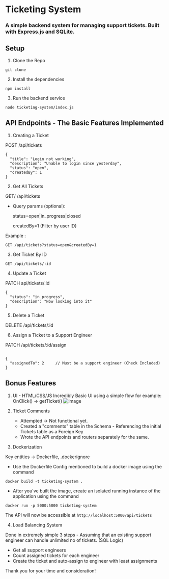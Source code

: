 # Ticketing System 

### A simple backend system for managing support tickets. Built with Express.js and SQLite.


## Setup

1. Clone the Repo

```
git clone
```

2. Install the dependencies

```
npm install
```

3. Run the backend service

```
node ticketing-system/index.js
```

## API Endpoints - The Basic Features Implemented


1. Creating a Ticket

POST /api/tickets

```
{
  "title": "Login not working",
  "description": "Unable to login since yesterday",
  "status": "open",                
  "createdBy": 1                   
}

```
2. Get All Tickets

GET/ /api/tickets



- Query params (optional):

    status=open|in_progress|closed

    createdBy=1 (Filter by user ID)

Example :

```
GET /api/tickets?status=open&createdBy=1
```

3. Get Ticket By ID


```
GET /api/tickets/:id
```

4. Update a Ticket

PATCH api/tickets/:id 

```
{
  "status": "in_progress",
  "description": "Now looking into it"
}
```

5. Delete a Ticket


DELETE /api/tickets/:id



6. Assign a Ticket to a Support Engineer

PATCH /api/tickets/:id/assign

```

{
  "assignedTo": 2     // Must be a support engineer (Check Included)
}

```

## Bonus Features

1. UI - HTML/CSS/JS
   Incredibly Basic UI using a simple flow for example: OnClick() -> getTicket() 
  ![image](https://github.com/user-attachments/assets/9a4e4059-b8c7-48b6-98ac-a2d15b7ecb09)

2. Ticket Comments

   - Attempted -> Not functional yet.
   - Created a "comments" table in the Schema - Referencing the initial Tickets table as a Foreign Key
   - Wrote the API endpoints and routers separately for the same.

3. Dockerization

Key entities -> Dockerfile, .dockerignore
  - Use the Dockerfile Config mentioned to build a docker image using the command 
  ```
  docker build -t ticketing-system .
  ```

  - After you've built the image, create an isolated running instance of the application using the command

  ```
  docker run -p 5000:5000 ticketing-system
  ```
  The API will now be accessible at ``` http://localhost:5000/api/tickets ```

4. Load Balancing System

Done in extremely simple 3 steps - Assuming that an existing support engineer can handle unlimited no of tickets. (SQL Logic)

- Get all support engineers
- Count assigned tickets for each engineer
- Create the ticket and auto-assign to engineer with least assignments



Thank you for your time and consideration!





